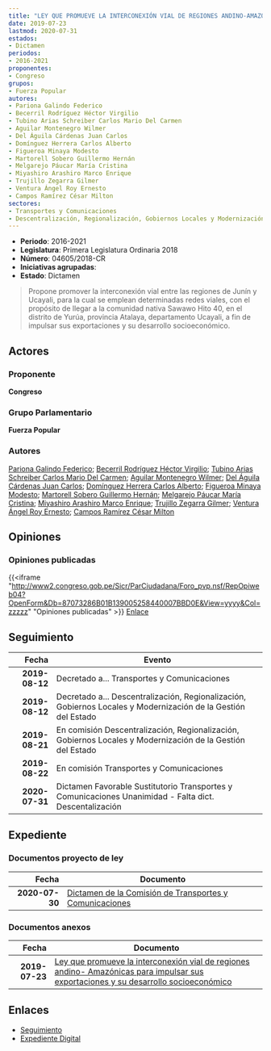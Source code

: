 ```yaml
---
title: "LEY QUE PROMUEVE LA INTERCONEXIÓN VIAL DE REGIONES ANDINO-AMAZÓNICAS PARA IMPULSAR SUS EXPORTACIONES Y SU DESARROLLO SOCIOECONÓMICO"
date: 2019-07-23
lastmod: 2020-07-31
estados:
- Dictamen
periodos:
- 2016-2021
proponentes:
- Congreso
grupos:
- Fuerza Popular
autores:
- Pariona Galindo Federico
- Becerril Rodríguez Héctor Virgilio
- Tubino Arias Schreiber Carlos Mario Del Carmen
- Aguilar Montenegro Wilmer
- Del Águila Cárdenas Juan Carlos
- Domínguez Herrera Carlos Alberto
- Figueroa Minaya Modesto
- Martorell Sobero Guillermo Hernán
- Melgarejo Páucar María Cristina
- Miyashiro Arashiro Marco Enrique
- Trujillo Zegarra Gilmer
- Ventura Ángel Roy Ernesto
- Campos Ramírez César Milton
sectores:
- Transportes y Comunicaciones
- Descentralización, Regionalización, Gobiernos Locales y Modernización de la Gestión del Estado
---
```

- **Periodo**: 2016-2021
- **Legislatura**: Primera Legislatura Ordinaria 2018
- **Número**: 04605/2018-CR
- **Iniciativas agrupadas**: 
- **Estado**: Dictamen

> Propone promover la interconexión vial entre las regiones de Junín y Ucayali, para la cual se emplean determinadas redes viales, con el propósito de llegar a la comunidad nativa Sawawo Hito 40, en el distrito de Yurúa, provincia Atalaya, departamento Ucayali, a fin de impulsar sus exportaciones y su desarrollo socioeconómico.


## Actores

### Proponente

**Congreso**

### Grupo Parlamentario

**Fuerza Popular**

### Autores

[Pariona Galindo Federico](mailto:mailto:fpariona@congreso.gob.pe); [Becerril Rodríguez Héctor Virgilio](mailto:mailto:hbecerril@congreso.gob.pe); [Tubino Arias Schreiber Carlos Mario Del Carmen](mailto:mailto:ctubino@congreso.gob.pe); [Aguilar Montenegro Wilmer](mailto:mailto:waguilar@congreso.gob.pe); [Del Águila Cárdenas Juan Carlos](mailto:mailto:jdelaguila@congreso.gob.pe); [Domínguez Herrera Carlos Alberto](mailto:mailto:cdominguez@congreso.gob.pe); [Figueroa Minaya Modesto](mailto:mailto:mfigueroam@congreso.gob.pe); [Martorell Sobero Guillermo Hernán](mailto:mailto:gmartorell@congreso.gob.pe); [Melgarejo Páucar María Cristina](mailto:mailto:mmelgarejo@congreso.gob.pe); [Miyashiro Arashiro Marco Enrique](mailto:mailto:mmiyashiro@congreso.gob.pe); [Trujillo Zegarra Gilmer](mailto:mailto:gtrujilloz@congreso.gob.pe); [Ventura Ángel Roy Ernesto](mailto:mailto:rventura@congreso.gob.pe); [Campos Ramírez César Milton](mailto:mailto:ccampos@congreso.gob.pe)

## Opiniones

### Opiniones publicadas

{{<iframe "http://www2.congreso.gob.pe/Sicr/ParCiudadana/Foro_pvp.nsf/RepOpiweb04?OpenForm&Db=87073286B01B139005258440007BBD0E&View=yyyy&Col=zzzzz" "Opiniones publicadas" >}}
[Enlace](http://www2.congreso.gob.pe/Sicr/ParCiudadana/Foro_pvp.nsf/RepOpiweb04?OpenForm&Db=87073286B01B139005258440007BBD0E&View=yyyy&Col=zzzzz)


## Seguimiento

| Fecha | Evento |
|------:|--------|
| **2019-08-12** | Decretado a... Transportes y Comunicaciones |
| **2019-08-12** | Decretado a... Descentralización, Regionalización, Gobiernos Locales y Modernización de la Gestión del Estado |
| **2019-08-21** | En comisión Descentralización, Regionalización, Gobiernos Locales y Modernización de la Gestión del Estado |
| **2019-08-22** | En comisión Transportes y Comunicaciones |
| **2020-07-31** | Dictamen Favorable Sustitutorio Transportes y Comunicaciones Unanimidad - Falta dict. Descentalización |

## Expediente

### Documentos proyecto de ley

| Fecha | Documento |
|------:|-----------|
| **2020-07-30** | [Dictamen de la Comisión de Transportes y Comunicaciones](http://www.leyes.congreso.gob.pe/Documentos/2016_2021/Dictamenes/Proyectos_de_Ley/04605DC23MAY20200730.pdf) |

### Documentos anexos

| Fecha | Documento |
|------:|-----------|
| **2019-07-23** | [Ley que promueve la interconexión vial de regiones andino- Amazónicas para impulsar sus exportaciones y su desarrollo socioeconómico](http://www.leyes.congreso.gob.pe/Documentos/2016_2021/Proyectos_de_Ley_y_de_Resoluciones_Legislativas/PL0460520190723.pdf) |

## Enlaces

- [Seguimiento](http://www2.congreso.gob.pe/Sicr/TraDocEstProc/CLProLey2016.nsf/f7fff46988ca05b1052578e100829cc7/691ef3b2b13aa6fc052584400080e03f?OpenDocument)
- [Expediente Digital](http://www2.congreso.gob.pe/Sicr/TraDocEstProc/CLProLey2016.nsf/f7fff46988ca05b1052578e100829cc7/691ef3b2b13aa6fc052584400080e03f?OpenDocument&Click=05257FB7005EB655.eb71d0cf91d8294e05256cdf006b5706/$Body/0.1C6C)

